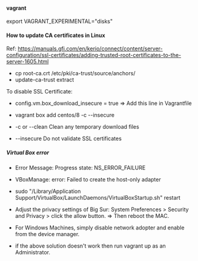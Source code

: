 #### vagrant

export VAGRANT_EXPERIMENTAL="disks"

#### How to update CA certificates in Linux

Ref: https://manuals.gfi.com/en/kerio/connect/content/server-configuration/ssl-certificates/adding-trusted-root-certificates-to-the-server-1605.html

* cp root-ca.crt /etc/pki/ca-trust/source/anchors/
* update-ca-trust extract

To disable SSL Certificate:

* config.vm.box_download_insecure = true => Add this line in Vagrantfile

* vagrant box add centos/8 -c --insecure

* -c or --clean Clean any temporary download files
* --insecure Do not validate SSL certificates

##### Virtual Box error 
* Error Message: Progress state: NS_ERROR_FAILURE
* VBoxManage: error: Failed to create the host-only adapter

* sudo "/Library/Application Support/VirtualBox/LaunchDaemons/VirtualBoxStartup.sh" restart 
* Adjust the privacy settings of Big Sur: System Preferences > Security and Privacy > click the allow button. => Then reboot the MAC.

* For Windows Machines, simply disable network adopter and enable from the device manager.
* if the above solution doesn't work then run vagrant up as an Administrator.
